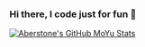 ### Hi there, I code just for fun 🚀
[![Aberstone's GitHub MoYu Stats](https://github-readme-stats.vercel.app/api?username=Aberstone&show_icons=true)](https://github.com/Aberstone)
